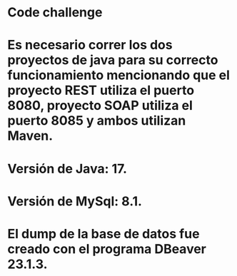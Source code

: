 # Code challenge

# Es necesario correr los dos proyectos de java para su correcto funcionamiento mencionando que el proyecto REST utiliza el puerto 8080, proyecto SOAP utiliza el puerto 8085 y ambos utilizan Maven.

# Versión de Java: 17.

# Versión de MySql: 8.1.

# El dump de la base de datos fue creado con el programa DBeaver 23.1.3.
